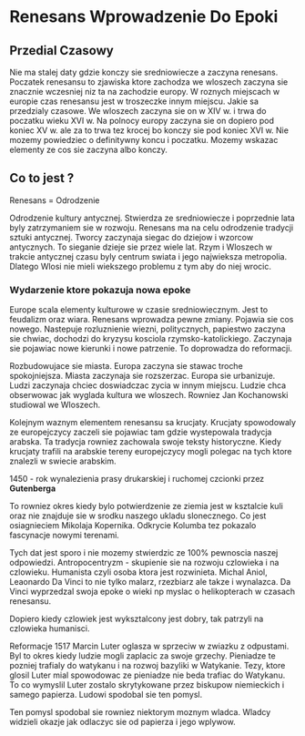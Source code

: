 # Renesans Wprowadzenie Do Epoki

## Przedial Czasowy

Nie ma stalej daty gdzie konczy sie sredniowiecze a zaczyna renesans. Poczatek renesansu to zjawiska ktore zachodza we wloszech zaczyna sie znacznie wczesniej niz ta na zachodzie europy. W roznych miejscach w europie czas renesansu jest w troszeczke innym miejscu. Jakie sa przedzialy czasowe. We wloszech zaczyna sie on w XIV w. i trwa do poczatku wieku XVI w. Na polnocy europy zaczyna sie on dopiero pod koniec XV w. ale za to trwa tez krocej bo konczy sie pod koniec XVI w. Nie mozemy powiedziec o definitywny koncu i poczatku. Mozemy wskazac elementy ze cos sie zaczyna albo konczy.

## Co to jest ?

Renesans = Odrodzenie

Odrodzenie kultury antycznej. Stwierdza ze sredniowiecze i poprzednie lata byly zatrzymaniem sie w rozwoju. Renesans ma na celu odrodzenie tradycji sztuki antycznej. Tworcy zaczynaja siegac do dziejow i wzorcow antycznych. To sieganie dzieje sie przez wiele lat. Rzym i Wloszech w trakcie antycznej czasu byly centrum swiata i jego najwieksza metropolia. Dlatego Wlosi nie mieli wiekszego problemu z tym aby do niej wrocic.

### Wydarzenie ktore pokazuja nowa epoke

Europe scala elementy kulturowe w czasie sredniowiecznym. Jest to feudalizm oraz wiara. Renesans wprowadza pewne zmiany. Pojawia sie cos nowego. Nastepuje rozluznienie wiezni, politycznych, papiestwo zaczyna sie chwiac, dochodzi do kryzysu kosciola rzymsko-katolickiego. Zaczynaja sie pojawiac nowe kierunki i nowe patrzenie. To doprowadza do reformacji.

Rozbudowujace sie miasta. Europa zaczyna sie stawac troche spokojniejsza. Miasta zaczynaja sie rozszerzac. Europa sie urbanizuje. Ludzi zaczynaja chciec doswiadczac zycia w innym miejscu. Ludzie chca obserwowac jak wyglada kultura we wloszech. Rowniez Jan Kochanowski studiowal we Wloszech.

Kolejnym waznym elementem renesansu sa krucjaty. Krucjaty spowodowaly ze europejczycy zaczeli sie pojawiac tam gdzie wystepowala tradycja arabska. Ta tradycja rowniez zachowala swoje teksty historyczne. Kiedy krucjaty trafili na arabskie tereny europejczycy mogli polegac na tych ktore znalezli w swiecie arabskim.

1450 - rok wynalezienia prasy drukarskiej i ruchomej czcionki przez **Gutenberga**

To rowniez okres kiedy bylo potwierdzenie ze ziemia jest w ksztalcie kuli oraz nie znajduje sie w srodku naszego ukladu slonecznego. Co jest osiagnieciem Mikolaja Kopernika. Odkrycie Kolumba tez pokazalo fascynacje nowymi terenami.

Tych dat jest sporo i nie mozemy stwierdzic ze 100% pewnoscia naszej odpowiedzi. Antropocentryzm - skupienie sie na rozwoju czlowieka i na czlowieku. Humanista czyli osoba ktora jest rozwinieta. Michal Aniol, Leaonardo Da Vinci to nie tylko malarz, rzezbiarz ale takze i wynalazca. Da Vinci wyprzedzal swoja epoke o wieki np myslac o helikopterach w czasach renesansu.

Dopiero kiedy czlowiek jest wyksztalcony jest dobry, tak patrzyli na czlowieka humanisci.

Reformacje 1517 Marcin Luter oglasza w sprzeciw w zwiazku z odpustami. Byl to okres kiedy ludzie mogli zaplacic za swoje grzechy. Pieniadze te pozniej trafialy do watykanu i na rozwoj bazyliki w Watykanie. Tezy, ktore glosil Luter mial spowodowac ze pieniadze nie beda trafiac do Watykanu. To co wymyslil Luter zostalo skrytykowane przez biskupow niemieckich i samego papierza. Ludowi spodobal sie ten pomysl.

Ten pomysl spodobal sie rowniez niektorym moznym wladca. Wladcy widzieli okazje jak odlaczyc sie od papierza i jego wplywow.

